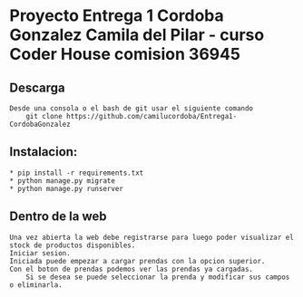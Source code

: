 # Proyecto Entrega 1 Cordoba Gonzalez Camila del Pilar - curso Coder House comision 36945


## Descarga
    Desde una consola o el bash de git usar el siguiente comando
        git clone https://github.com/camilucordoba/Entrega1-CordobaGonzalez


## Instalacion:
    * pip install -r requirements.txt
    * python manage.py migrate
    * python manage.py runserver

## Dentro de la web
    Una vez abierta la web debe registrarse para luego poder visualizar el stock de productos disponibles.
    Iniciar sesion.
    Iniciada puede empezar a cargar prendas con la opcion superior. 
    Con el boton de prendas podemos ver las prendas ya cargadas.
        Si se desea se puede seleccionar la prenda y modificar sus campos o eliminarla. 
